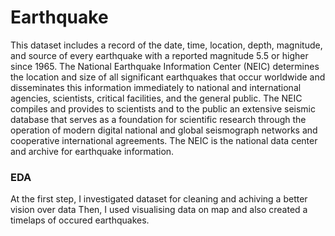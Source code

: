 # Earthquake
This dataset includes a record of the date, time, location, depth, magnitude, and source of every earthquake with a reported magnitude 5.5 or higher since 1965.
The National Earthquake Information Center (NEIC) determines the location and size of all significant earthquakes that occur worldwide and disseminates this information immediately to national and international agencies, scientists, critical facilities, and the general public. The NEIC compiles and provides to scientists and to the public an extensive seismic database that serves as a foundation for scientific research through the operation of modern digital national and global seismograph networks and cooperative international agreements. The NEIC is the national data center and archive for earthquake information.
### EDA
At the first step, I investigated dataset for cleaning and achiving a better vision over data
Then, I used visualising data on map and also created a timelaps of occured earthquakes.
